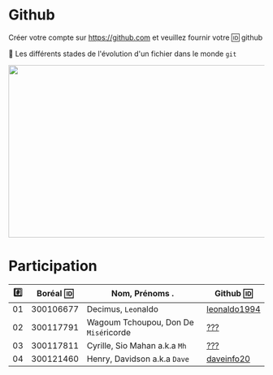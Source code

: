 # Github

Créer votre compte sur https://github.com et veuillez fournir votre :id: github

:pushpin: Les différents stades de l'évolution d'un fichier dans le monde `git` 

<image src="staging.png" width="580" height="340"></image>


# Participation

|:hash:| Boréal :id:| Nom, Prénoms .                       |  Github :id:                                          |
|------|------------|--------------------------------------|-------------------------------------------------------| 
|   01 |  300106677	| Decimus, `Leo`naldo	                 | [leonaldo1994](https://github.com/leonaldo1994) | 	
|   02 |  300117791 | Wagoum Tchoupou, Don De `Misé`ricorde| [???](https://github.com/???) | 	 
|   03 |  300117811 | Cyrille, Sio Mahan a.k.a `Mh`        | [???](https://github.com/???) | 	
|   04 |  300121460 | Henry, Davidson a.k.a `Dave`         | [daveinfo20](https://github.com/daveinfo20) | 	
